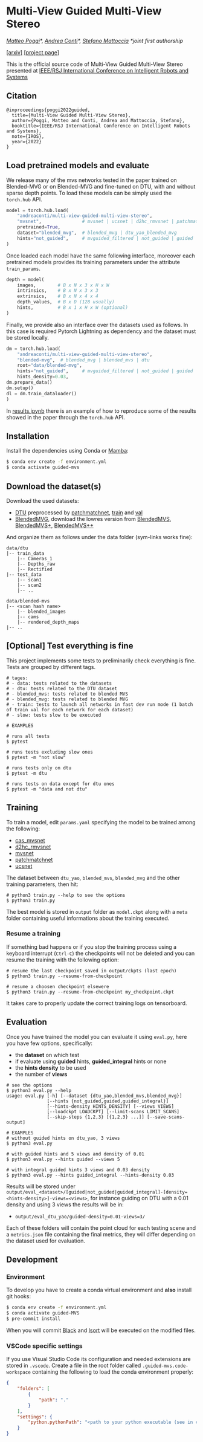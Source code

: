 # Multi-View Guided Multi-View Stereo

_[Matteo Poggi](https://mattpoggi.github.io/)\*, [Andrea Conti](https://andreaconti.github.io/)\*, [Stefano Mattoccia](http://vision.deis.unibo.it/~smatt/Site/Home.html)  *joint first authorship_


[[arxiv]](https://arxiv.org/pdf/2210.11467v1.pdf)
[[project page]](https://andreaconti.github.io/projects/multiview_guided_multiview_stereo/)

This is the official source code of Multi-View Guided Multi-View Stereo presented at [IEEE/RSJ International Conference on Intelligent Robots and Systems](https://iros2022.org/)

## Citation

```
@inproceedings{poggi2022guided,
  title={Multi-View Guided Multi-View Stereo},
  author={Poggi, Matteo and Conti, Andrea and Mattoccia, Stefano},
  booktitle={IEEE/RSJ International Conference on Intelligent Robots and Systems},
  note={IROS},
  year={2022}
}
```

## Load pretrained models and evaluate

We release many of the mvs networks tested in the paper trained on Blended-MVG or on Blended-MVG and fine-tuned on DTU, with and without sparse depth points. To load these models can be simply used the `torch.hub` API.

```python
model = torch.hub.load(
    "andreaconti/multi-view-guided-multi-view-stereo",
    "mvsnet",               # mvsnet | ucsnet | d2hc_rmvsnet | patchmatchnet | cas_mvsnet
    pretrained=True,
    dataset="blended_mvg",  # blended_mvg | dtu_yao_blended_mvg
    hints="not_guided",     # mvguided_filtered | not_guided | guided | mvguided
)
```

Once loaded each model have the same following interface, moreover each pretrained models provides its training parameters under the attribute `train_params`.

```python
depth = model(
    images,        # B x N x 3 x H x W
    intrinsics,    # B x N x 3 x 3
    extrinsics,    # B x N x 4 x 4
    depth_values,  # B x D (128 usually)
    hints,         # B x 1 x H x W (optional)
)
```

Finally, we provide also an interface over the datasets used as follows. In this case is required Pytorch Lightning as dependency and the dataset must be stored locally.

```python
dm = torch.hub.load(
    "andreaconti/multi-view-guided-multi-view-stereo",
    "blended-mvg",  # blended_mvg | blended_mvs | dtu
    root="data/blended-mvg",
    hints="not_guided",     # mvguided_filtered | not_guided | guided | mvguided
    hints_density=0.03,
dm.prepare_data()
dm.setup()
dl = dm.train_dataloader()
)

```

In [results.ipynb](https://github.com/andreaconti/multi-view-guided-multi-view-stereo/blob/main/results.ipynb) there is an example of how to reproduce some of the results showed in the paper through the `torch.hub` API.

## Installation

Install the dependencies using Conda or [Mamba](https://github.com/mamba-org/mamba):

```bash
$ conda env create -f environment.yml
$ conda activate guided-mvs
```

## Download the dataset(s)

Download the used datasets:

* [DTU](http://roboimagedata.compute.dtu.dk/?page_id=36) preprocessed by [patchmatchnet](https://github.com/FangjinhuaWang/PatchmatchNet), [train](https://polybox.ethz.ch/index.php/s/ugDdJQIuZTk4S35) and [val](https://drive.google.com/file/d/1jN8yEQX0a-S22XwUjISM8xSJD39pFLL_/view?usp=sharing)
* [BlendedMVG](https://github.com/YoYo000/BlendedMVS), download the lowres version from [BlendedMVS](https://1drv.ms/u/s!Ag8Dbz2Aqc81gVDu7FHfbPZwqhIy?e=BHY07t), [BlendedMVS+](https://1drv.ms/u/s!Ag8Dbz2Aqc81gVLILxpohZLEYiIa?e=MhwYSR), [BlendedMVS++](https://1drv.ms/u/s!Ag8Dbz2Aqc81gVHCxmURGz0UBGns?e=Tnw2KY)

And organize them as follows under the data folder (sym-links works fine):
 
```
data/dtu
|-- train_data
    |-- Cameras_1
    |-- Depths_raw
    |-- Rectified
|-- test_data
    |-- scan1 
    |-- scan2
    |-- ..

data/blended-mvs
|-- <scan hash name>
    |-- blended_images
    |-- cams 
    |-- rendered_depth_maps
|-- ..
```

## [Optional] Test everything is fine

This project implements some tests to preliminarily check everything is fine. Tests are grouped by different tags.

``` 
# tages:
# - data: tests related to the datasets
# - dtu: tests related to the DTU dataset
# - blended_mvs: tests related to blended MVS
# - blended_mvg: tests related to blended MVG
# - train: tests to launch all networks in fast dev run mode (1 batch of train val for each network for each dataset)
# - slow: tests slow to be executed

# EXAMPLES

# runs all tests
$ pytest

# runs tests excluding slow ones
$ pytest -m "not slow"

# runs tests only on dtu
$ pytest -m dtu

# runs tests on data except for dtu ones
$ pytest -m "data and not dtu"
```

## Training

To train a model, edit ``params.yaml`` specifying the model to be trained among the following:

* [cas_mvsnet](https://arxiv.org/pdf/1912.06378.pdf)
* [d2hc_rmvsnet](https://www.ecva.net/papers/eccv_2020/papers_ECCV/papers/123490647.pdf)
* [mvsnet](https://arxiv.org/pdf/1804.02505.pdf)
* [patchmatchnet](https://arxiv.org/pdf/2012.01411.pdf)
* [ucsnet](https://arxiv.org/abs/1911.12012)

The dataset between ``dtu_yao``, `blended_mvs`, ``blended_mvg`` and the other training parameters, then hit:

```
# python3 train.py --help to see the options
$ python3 train.py
```

The best model is stored in ``output`` folder as ``model.ckpt`` along with a ``meta`` folder containing useful informations about the training executed.

### Resume a training

If something bad happens or if you stop the training process using a keyboard interrupt (``Ctrl-C``) the checkpoints will not be deleted and you can resume
the training with the following option:

```
# resume the last checkpoint saved in output/ckpts (last epoch)
$ python3 train.py --resume-from-checkpoint

# resume a choosen checkpoint elsewere
$ python3 train.py --resume-from-checkpoint my_checkpoint.ckpt
```

It takes care to properly update the correct training logs on tensorboard.

## Evaluation

Once you have trained the model you can evaluate it using ``eval.py``, here you have few options, specifically:

* the **dataset** on which test
* if evaluate using **guided** hints, **guided_integral** hints or none
* the **hints density** to be used
* the number of **views**

```
# see the options
$ python3 eval.py --help
usage: eval.py [-h] [--dataset {dtu_yao,blended_mvs,blended_mvg}]
               [--hints {not_guided,guided,guided_integral}]
               [--hints-density HINTS_DENSITY] [--views VIEWS]
               [--loadckpt LOADCKPT] [--limit-scans LIMIT_SCANS]
               [--skip-steps {1,2,3} [{1,2,3} ...]] [--save-scans-output]

# EXAMPLES
# without guided hints on dtu_yao, 3 views
$ python3 eval.py

# with guided hints and 5 views and density of 0.01
$ python3 eval.py --hints guided --views 5

# with integral guided hints 3 views and 0.03 density
$ python3 eval.py --hints guided_integral --hints-density 0.03
```

Results will be stored under ``output/eval_<dataset>/[guided|not_guided|guided_integral]-[density=<hints-density>]-views=<views>``, for instance guiding on DTU with a 0.01 density and using 3 views the results will be in:

* ``output/eval_dtu_yao/guided-density=0.01-views=3/``

Each of these folders will contain the point cloud for each testing scene and a ``metrics.json`` file containing the final metrics, they will differ depending on the dataset used for evaluation.

## Development

### Environment

To develop you have to create a conda virtual environment and **also** install git hooks:

```bash
$ conda env create -f environment.yml
$ conda activate guided-MVS
$ pre-commit install
```

When you will commit [Black](https://github.com/psf/black) and [Isort](https://pypi.org/project/isort/) will be executed on the modified
files.

### VSCode specific settings

If you use Visual Studio Code its configuration and needed extensions are stored in ``.vscode``. Create a file in the root folder called ``.guided-mvs.code-workspace`` containing the following to load the conda environment properly:

```json
{
    "folders": [
        {
            "path": "."
        }
    ],
    "settings": {
        "python.pythonPath": "<path to your python executable (see in conda)>"
    }
}
```
